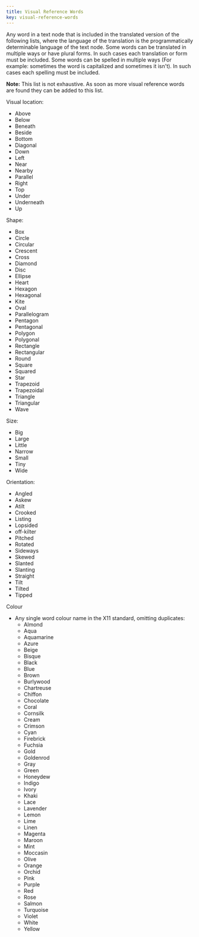 ```yaml
---
title: Visual Reference Words
key: visual-reference-words
---
```


Any word in a text node that is included in the translated version of the following lists, where the language of the translation is the programmatically determinable language of the text node. Some words can be translated in multiple ways or have plural forms. In such cases each translation or form must be included. Some words can be spelled in multiple ways (For example: sometimes the word is capitalized and sometimes it isn't). In such cases each spelling must be included.

**Note:** This list is not exhaustive. As soon as more visual reference words are found they can be added to this list.

Visual location:
- Above
- Below
- Beneath
- Beside
- Bottom
- Diagonal
- Down
- Left
- Near
- Nearby
- Parallel
- Right
- Top
- Under
- Underneath
- Up

Shape:
- Box
- Circle
- Circular
- Crescent
- Cross
- Diamond
- Disc
- Ellipse
- Heart
- Hexagon
- Hexagonal
- Kite
- Oval
- Parallelogram
- Pentagon
- Pentagonal
- Polygon
- Polygonal
- Rectangle
- Rectangular
- Round
- Square
- Squared
- Star
- Trapezoid
- Trapezoidal
- Triangle
- Triangular
- Wave

Size:
- Big
- Large
- Little
- Narrow
- Small
- Tiny
- Wide

Orientation:
- Angled
- Askew
- Atilt
- Crooked
- Listing
- Lopsided
- off-kilter
- Pitched
- Rotated
- Sideways
- Skewed
- Slanted
- Slanting
- Straight
- Tilt
- Tilted
- Tipped

Colour
- Any single word colour name in the X11 standard, omitting duplicates: 
  - Almond
  - Aqua
  - Aquamarine
  - Azure
  - Beige
  - Bisque
  - Black
  - Blue
  - Brown
  - Burlywood
  - Chartreuse
  - Chiffon
  - Chocolate
  - Coral
  - Cornsilk
  - Cream
  - Crimson
  - Cyan
  - Firebrick
  - Fuchsia
  - Gold
  - Goldenrod
  - Gray
  - Green
  - Honeydew
  - Indigo
  - Ivory
  - Khaki
  - Lace
  - Lavender
  - Lemon
  - Lime
  - Linen
  - Magenta
  - Maroon
  - Mint
  - Moccasin
  - Olive
  - Orange
  - Orchid
  - Pink
  - Purple
  - Red
  - Rose
  - Salmon
  - Turquoise
  - Violet
  - White
  - Yellow
